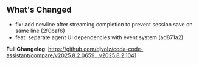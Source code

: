 ## What's Changed

- fix: add newline after streaming completion to prevent session save on same line (2f0baf6)
- feat: separate agent UI dependencies with event system (ad871a2)

**Full Changelog**: https://github.com/djvolz/coda-code-assistant/compare/v2025.8.2.0659...v2025.8.2.1041
